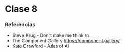 # Clase 8 #

### Referencias ###
- Steve Krug - Don't make me think /n
- The Component Gallery https://component.gallery/
- Kate Crawford - Atlas of AI

